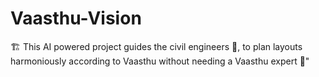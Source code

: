 # Vaasthu-Vision
🏗️ This AI powered project guides the civil engineers 🏡, to plan layouts harmoniously according to Vaasthu without needing a Vaasthu expert 🚀"
